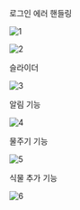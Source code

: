 로그인 에러 핸들링

![1](https://user-images.githubusercontent.com/101640894/180445836-68c1bfd3-95cd-40c7-aa15-db80cde86828.gif)


![2](https://user-images.githubusercontent.com/101640894/180445839-f20a73da-2358-4277-9df0-70bdfa1d7464.gif)

슬라이더

![3](https://user-images.githubusercontent.com/101640894/180446270-0b1d1f20-1e9a-4c71-a09b-78b34f8bf5c2.gif)

알림 기능

![4](https://user-images.githubusercontent.com/101640894/180446446-b2266c6b-c140-4a24-bbba-2a278405e9eb.gif)

물주기 기능

![5](https://user-images.githubusercontent.com/101640894/180446829-48d1f612-ab1e-4e18-a6d6-47e4e1274292.gif)

식물 추가 기능

![6](https://user-images.githubusercontent.com/101640894/180446894-8c137d4e-68b2-45d0-89ca-a7295f7eae73.gif)

